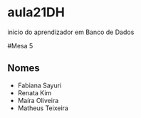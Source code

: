 # aula21DH
inicio do aprendizador em Banco de Dados

#Mesa 5
## Nomes 
- Fabiana Sayuri
- Renata Kim
- Maíra Oliveira
- Matheus Teixeira

